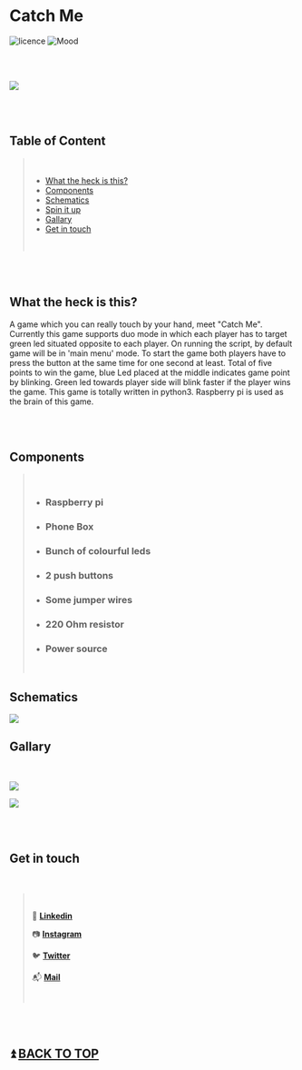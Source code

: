 # **Catch Me**

![licence](https://img.shields.io/badge/Licence-MIT-blue) ![Mood](https://img.shields.io/badge/Mood-Game-green)

<br>
<br>

![](https://i.imgur.com/uwos0ar.jpg)

<br>
<br>

## Table of Content

>
><br>
>
> * [What the heck is this?](#What-the-heck-is-this?)
> * [Components](#Components)
> * [Schematics](#Schematics)
> * [Spin it up](#Run-bad-boy)
> * [Gallary](#Gallary)
> * [Get in touch](#Get-in-touch)
>
><br>

<br>
<br>

## What the heck is this?

A game which you can really touch by your hand, meet "Catch Me". Currently this game supports duo mode in which each player has to target green led situated opposite to each player. On running  the script, by default game will be in 'main menu' mode. To start the game both players have to press the button at the same time for one second at least. Total of five points to win the game, blue Led placed at the middle indicates game point by blinking. Green led  towards player side will blink faster if the player wins the game. This game is totally written in python3. Raspberry pi is used as the brain of this game.


<br>
<br>

## Components

><br>
>
> * ### Raspberry pi
> * ### Phone Box
> * ### Bunch of colourful leds
> * ### 2 push buttons
> * ### Some jumper wires
> * ### 220 Ohm resistor
> * ### Power source 
>
><br>
>

## Schematics

![](https://i.imgur.com/DeIQIap.jpg)
## Gallary

<br>


![](https://i.imgur.com/jLIhbwu.jpg)

![](https://i.imgur.com/COhxfmb.jpg)

<br>
<br>

## **Get in touch**
	
<br>

><br>
>
> 🔷 [**Linkedin**](https://www.linkedin.com/in/md-moinuddin-ab13a1203 "linkdin")
> 
> 📷 [**Instagram**](https://www.instagram.com/noobyco/ "instagram")
> 
> 🐦 [**Twitter**](https://twitter.com/Noobyco?s=08) 
>
> 📬 [**Mail**](https://mail.google.com/mail/u/0/#inbox?compose=CllgCJNstdJtskmXWdDTsfxRXXnZXHRmZwXbWkQNShjVCTkhKWJMVZNjtLdVVtJpGWLkXfmmXGB)
>
><br>

<br>
<br>


## ⏫ [**BACK TO TOP**](#Catch-Me)

